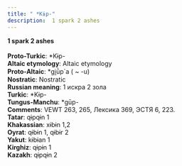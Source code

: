 ```yaml
---
title: " *Kɨp-"
description:  1 spark 2 ashes
---
```

<strong> 1 spark 2 ashes</strong><br><br>
<strong>Proto-Turkic</strong>:  *Kɨp-<br>
<strong>Altaic etymology</strong>:  Altaic etymology<br>
<strong> Proto-Altaic</strong>:  *gi̯ū̀p`a ( ~ -u)<br>
<strong>Nostratic</strong>:  Nostratic<br>
<strong>Russian meaning</strong>:  1 искра 2 зола<br>
<strong>Turkic</strong>:  *Kɨp-<br>
<strong>Tungus-Manchu</strong>:  *gūp-<br>
<strong>Comments</strong>:  VEWT 263, 265, Лексика 369, ЭСТЯ 6, 223.<br>
<strong>Tatar</strong>:  qɨpqɨn 1<br>
<strong>Khakassian</strong>:  xɨbɨn 1,2<br>
<strong>Oyrat</strong>:  qɨbɨn 1, qɨbɨr 2<br>
<strong>Yakut</strong>:  kɨbɨan 1<br>
<strong>Kirghiz</strong>:  qɨpɨn 1<br>
<strong>Kazakh</strong>:  qɨpqɨn 2<br>



